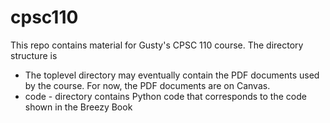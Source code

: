 # cpsc110

This repo contains material for Gusty's CPSC 110 course. The directory structure is

* The toplevel directory may eventually contain the PDF documents used by the course. For now, the PDF documents are on Canvas.
* code - directory contains Python code that corresponds to the code shown in the Breezy Book
